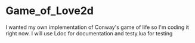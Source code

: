 # Game_of_Love2d
I wanted my own implementation of Conway's game of life so I'm coding it right now.
I will use Ldoc for documentation and testy.lua for testing